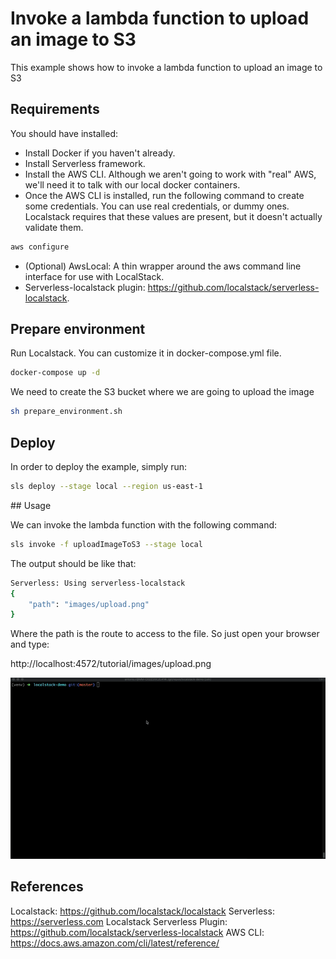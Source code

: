 # Invoke a lambda function to upload an image to S3

This example shows how to invoke a lambda function to upload an image to S3

## Requirements

You should have installed:

- Install Docker if you haven't already.
- Install Serverless framework.
- Install the AWS CLI. Although we aren't going to work with "real" AWS, we'll need it to talk with our local docker containers.
- Once the AWS CLI is installed, run the following command to create some credentials. You can use real credentials, or dummy ones. Localstack requires that these values are present, but it doesn't actually validate them.
```bash
aws configure
```
- (Optional) AwsLocal: A thin wrapper around the aws command line interface for use with LocalStack.
- Serverless-localstack plugin: https://github.com/localstack/serverless-localstack.

## Prepare environment

Run Localstack. You can customize it in docker-compose.yml file.
```bash
docker-compose up -d
```

We need to create the S3 bucket where we are going to upload the image 

```bash
sh prepare_environment.sh
```
## Deploy

In order to deploy the example, simply run:

```bash
sls deploy --stage local --region us-east-1
```
## Usage

We can invoke the lambda function with the following command:
```bash
sls invoke -f uploadImageToS3 --stage local
```

The output should be like that:
```bash
Serverless: Using serverless-localstack
{
    "path": "images/upload.png"
}
```

Where the path is the route to access to the file. So just open your browser and type:

http://localhost:4572/tutorial/images/upload.png

![](demo.gif)

## References

Localstack: https://github.com/localstack/localstack
Serverless: https://serverless.com
Localstack Serverless Plugin: https://github.com/localstack/serverless-localstack
AWS CLI: https://docs.aws.amazon.com/cli/latest/reference/
